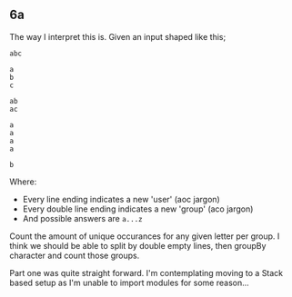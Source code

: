 ## 6a
The way I interpret this is. Given an input shaped like this;
```
abc

a
b
c

ab
ac

a
a
a
a

b
```
Where:
- Every line ending indicates a new 'user' (aoc jargon)
- Every double line ending indicates a new 'group' (aco jargon)
- And possible answers are `a...z`

Count the amount of unique occurances for any given letter per group.
I think we should be able to split by double empty lines, then groupBy character and count those groups.

Part one was quite straight forward. I'm contemplating moving to a Stack based setup as I'm unable to import modules for some reason...


